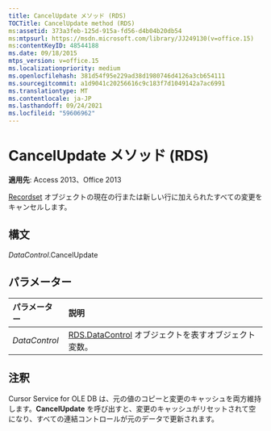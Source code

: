 ```yaml
---
title: CancelUpdate メソッド (RDS)
TOCTitle: CancelUpdate method (RDS)
ms:assetid: 373a3feb-125d-915a-fd56-d4b04b20db54
ms:mtpsurl: https://msdn.microsoft.com/library/JJ249130(v=office.15)
ms:contentKeyID: 48544188
ms.date: 09/18/2015
mtps_version: v=office.15
ms.localizationpriority: medium
ms.openlocfilehash: 381d54f95e229ad38d1980746d4126a3cb654111
ms.sourcegitcommit: a1d9041c20256616c9c183f7d1049142a7ac6991
ms.translationtype: MT
ms.contentlocale: ja-JP
ms.lasthandoff: 09/24/2021
ms.locfileid: "59606962"
---
```

# <a name="cancelupdate-method-rds"></a>CancelUpdate メソッド (RDS)

**適用先**: Access 2013、Office 2013

[Recordset](recordset-object-ado.md) オブジェクトの現在の行または新しい行に加えられたすべての変更をキャンセルします。

## <a name="syntax"></a>構文

*DataControl*.CancelUpdate

## <a name="parameters"></a>パラメーター

|パラメーター|説明|
|:--------|:----------|
|*DataControl* |[RDS.DataControl](datacontrol-object-rds.md) オブジェクトを表すオブジェクト変数。|

## <a name="remarks"></a>注釈

Cursor Service for OLE DB は、元の値のコピーと変更のキャッシュを両方維持します。**CancelUpdate** を呼び出すと、変更のキャッシュがリセットされて空になり、すべての連結コントロールが元のデータで更新されます。

